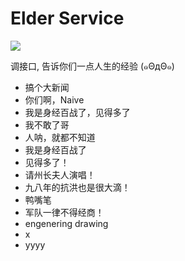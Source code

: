 # Elder Service

<p><a href="https://travis-ci.org/chihongze/eldermob"><img src="https://api.travis-ci.org/chihongze/eldermob.svg"/></a></p>

<p>调接口, 告诉你们一点人生的经验 (๑ΘдΘ๑)</p>

<ul>
  <li>搞个大新闻</li>
  <li>你们啊，Naive</li>
  <li>我是身经百战了，见得多了</li>
  <li>我不敢了哥</li>
  <li>人呐，就都不知道</li>
  <li>我是身经百战了</li>
  <li>见得多了！</li>
  <li>请州长夫人演唱！</li>
  <li>九八年的抗洪也是很大滴！</li>
  <li>鸭嘴笔</li>
  <li>军队一律不得经商！</li>
  <li>engenering drawing</li>
  <li>x</li>
  <li>yyyy</li>
</ul>
